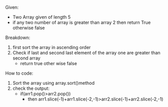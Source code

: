 Given:

- Two Array given of length 5
- if any two number of array is greater than array 2 then return True otherwise false

Breakdown:

1. first sort the array in ascending order
2. Check if last and second last element of the array one are greater than second array
   - return true other wise false

How to code:

1. Sort the array using array.sort()method
2. check the output:
   - if(arr1.pop()>arr2.pop())
     - then arr1.slice(-1)+arr1.slice(-2,-1)>arr2.slice(-1)+arr2.slice(-2,-1)

